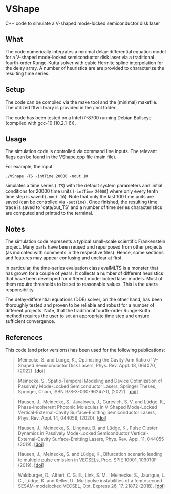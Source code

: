 # VShape
C++ code to simulate a V-shaped mode-locked semiconductor disk laser

## What

The code numerically integrates a minimal delay-differential equation model for a V-shaped mode-locked semiconductor disk laser via a traditional fourth-order Runge-Kutta solver with cubic Hermite spline interpolation for the delay array. A number of heuristics are are provided to characterize the resulting time series.

## Setup
The code can be compiled via the make tool and the (minimal) makefile. The utilized fftw library is provided in the /incl folder.

The code has been tested on a Intel i7-8700 running Debian Bullseye (compiled with gcc-10 (10.2.1-6)).

## Usage
The simulation code is controlled via command line inputs. The relevant flags can be found in the VShape.cpp file (main file).

For example, the input
```
./VShape -TS -intTime 20000 -nout 10
```
simulates a time series (`-TS`) with the default system parameters and initial conditions for 20000 time units (`-intTime 20000`) where only every tenth time step is saved (`-nout 10`). Note that only the last 100 time units are saved (can be controlled via `-outTime`). Once finished, the resulting time trace is saved to 'data/out_TS' and a number of time series characteristics are computed and printed to the terminal.

## Notes

The simulation code represents a typical small-scale scientific Frankenstein project. Many parts have been reused and repurposed from other projects (as indicated with comments in the respective files). Hence, some sections and features may appear confusing and unclear at first.

In particular, the time-series evaluation class evalMLTS is a monster that has grown for a couple of years. It collects a number of different heuristics that have been developed for different mode-locked laser models. Most of them require thresholds to be set to reasonable values. This is the users responsibility.

The delay-differential equations (DDE) solver, on the other hand, has been thoroughly tested and proven to be reliable and robust for a number of different projects. Note, that the traditional fourth-order Runge-Kutta method requires the user to set an appropriate time step and ensure sufficient convergence.

## References

This code (and prior versions) has been used for the following publications:

> Meinecke, S. and Lüdge, K., Optimizing the Cavity-Arm Ratio of V-Shaped Semiconductor Disk Lasers, Phys. Rev. Appl. 18, 064070, (2022). [[doi](https://doi.org/10.1103/PhysRevApplied.18.064070)]

> Meinecke, S., Spatio-Temporal Modeling and Device Optimization of Passively Mode-Locked Semiconductor Lasers, Springer Theses, Springer, Cham, ISBN 978-3-030-96247-0, (2022). [[doi](http://dx.doi.org/https://doi.org/10.1007/978-3-030-96248-7)]

> Hausen, J., Meinecke, S., Javaloyes, J., Gurevich, S. V. and Lüdge, K., Phase-Incoherent Photonic Molecules in V-Shaped Mode-Locked Vertical-External-Cavity Surface-Emitting Semiconductor Lasers, Phys. Rev. Appl. 14, 044059, (2020). [[doi](http://dx.doi.org/https://doi.org/10.1103/physrevapplied.14.044059)]
 
> Hausen, J., Meinecke, S., Lingnau, B. and Lüdge, K., Pulse Cluster Dynamics in Passively Mode-Locked Semiconductor Vertical-External-Cavity Surface-Emitting Lasers, Phys. Rev. Appl. 11, 044055 (2019). [[doi](http://dx.doi.org/10.1103/physrevapplied.11.044055)]

> Hausen, J., Meinecke, S. and Lüdge, K., Bifurcation scenario leading to multiple pulse emission in VECSELs, Proc. SPIE 10901, 109010F (2019). [[doi](http://dx.doi.org/10.1117/12.2513751)]

> Waldburger, D., Alfieri, C. G. E., Link, S. M. , Meinecke, S., Jaurigue, L. C., Lüdge, K. and Keller, U., Multipulse instabilities of a femtosecond SESAM-modelocked VECSEL, Opt. Express 26, 17, 21872 (2018). [[doi](http://dx.doi.org/10.1364/oe.26.021872)]
